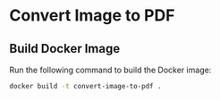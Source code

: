 # Convert Image to PDF

## Build Docker Image
Run the following command to build the Docker image:
```bash
docker build -t convert-image-to-pdf .


